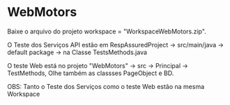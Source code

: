 # WebMotors


Baixe o arquivo do projeto workspace = "WorkspaceWebMotors.zip".

O Teste dos Serviços API estão em RespAssuredProject -> src/main/java -> default package -> na Classe TestsMethods.java

O teste Web está no projeto "WebMotors" -> src -> Principal -> TestMethods, Olhe também as classses PageObject e BD.

OBS: Tanto o Teste dos Serviços como o teste Web estão na mesma Workspace
